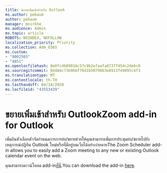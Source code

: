 ```yaml
---
title: ขยายเพิ่มเข้าสําหรับ Outlook
ms.author: pebaum
author: pebaum
manager: mnirkhe
ms.audience: Admin
ms.topic: article
ROBOTS: NOINDEX, NOFOLLOW
localization_priority: Priority
ms.collection: Adm_O365
ms.custom:
- "9002503"
- "4851"
ms.openlocfilehash: 8e0fc4b89816c57c9b2efaafa8737f454c2de6c0
ms.sourcegitcommit: 04484c73b96bf76d1b50796b3e8913f49095c4f3
ms.translationtype: MT
ms.contentlocale: th-TH
ms.lasthandoff: 04/18/2020
ms.locfileid: "43553439"
---
```

# <a name="zoom-add-in-for-outlook"></a><span data-ttu-id="5d2cd-102">ขยายเพิ่มเข้าสําหรับ Outlook</span><span class="sxs-lookup"><span data-stu-id="5d2cd-102">Zoom add-in for Outlook</span></span>

<span data-ttu-id="5d2cd-103">เพิ่มอินตัวเลือกตัวจัดกําหนดการการย่อ/ขยายช่วยให้คุณสามารถเพิ่มการประชุมย่อ/ขยายไปยังเหตุการณ์ปฏิทิน Outlook ใหม่หรือที่มีอยู่บนเว็บได้อย่างง่ายดาย</span><span class="sxs-lookup"><span data-stu-id="5d2cd-103">The Zoom Scheduler add-in allows you to easily add a Zoom meeting to any new or existing Outlook calendar event on the web.</span></span>

<span data-ttu-id="5d2cd-104">คุณสามารถดาวน์โหลด add-in[ที่นี่](https://go.microsoft.com/fwlink/?linkid=2126413).</span><span class="sxs-lookup"><span data-stu-id="5d2cd-104">You can download the add-in [here](https://go.microsoft.com/fwlink/?linkid=2126413).</span></span>
 